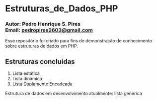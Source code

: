 # Estruturas_de_Dados_PHP
### Autor: Pedro Henrique S. Pires <br/>Email: pedropires2603@gmail.com

Esse repositório foi criado para fins de demonstração de conhecimento sobre estruturas de dados em PHP.

## Estruturas concluídas
1. Lista estática
2. Lista dinâmica
3. Lista Duplamente Encadeada

Estrutura de dados em desenvolvimento atualmente: lista genérica